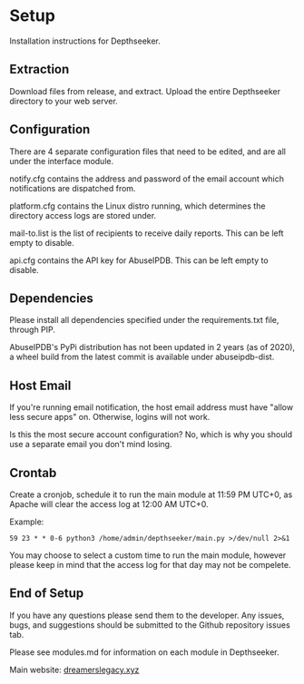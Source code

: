 # Setup
Installation instructions for Depthseeker.

## Extraction
Download files from release, and extract. Upload the entire Depthseeker directory to your web server.

## Configuration
There are 4 separate configuration files that need to be edited, and are all under the interface module. 

notify.cfg contains the address and password of the email account which notifications are dispatched from.

platform.cfg contains the Linux distro running, which determines the directory access logs are stored under.

mail-to.list is the list of recipients to receive daily reports. This can be left empty to disable.

api.cfg contains the API key for AbuseIPDB. This can be left empty to disable. 

## Dependencies
Please install all dependencies specified under the requirements.txt file, through PIP.

AbuseIPDB's PyPi distribution has not been updated in 2 years (as of 2020), a wheel build from the latest commit is available under abuseipdb-dist.

## Host Email
If you're running email notification, the host email address must have "allow less secure apps" on. Otherwise, logins will not work.

Is this the most secure account configuration? No, which is why you should use a separate email you don't mind losing.

## Crontab
Create a cronjob, schedule it to run the main module at 11:59 PM UTC+0, as Apache will clear the access log at 12:00 AM UTC+0. 

Example:
```
59 23 * * 0-6 python3 /home/admin/depthseeker/main.py >/dev/null 2>&1
```

You may choose to select a custom time to run the main module, however please keep in mind that the access log for that day may not be compelete.

## End of Setup
If you have any questions please send them to the developer.
Any issues, bugs, and suggestions should be submitted to the Github repository issues tab.

Please see modules.md for information on each module in Depthseeker.

Main website:
[dreamerslegacy.xyz](https://dreamerslegacy.xyz)
